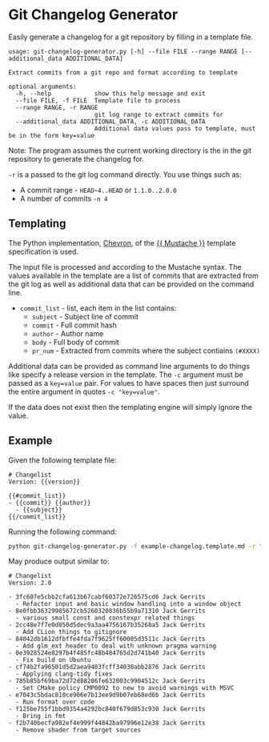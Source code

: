# Git Changelog Generator
Easily generate a changelog for a git repository by filling in a template file.

```
usage: git-changelog-generator.py [-h] --file FILE --range RANGE [--additional_data ADDITIONAL_DATA]

Extract commits from a git repo and format according to template

optional arguments:
  -h, --help            show this help message and exit
  --file FILE, -f FILE  Template file to process
  --range RANGE, -r RANGE
                        git log range to extract commits for
  --additional_data ADDITIONAL_DATA, -c ADDITIONAL_DATA
                        Additional data values pass to template, must be in the form key=value
```

Note: The program assumes the current working directory is the in the git repository to generate the changelog for.

`-r` is a passed to the git log command directly. You use things such as:
- A commit range - `HEAD~4..HEAD` or `1.1.0..2.0.0`
- A number of commits `-n 4`


## Templating
The Python implementation, [Chevron](https://github.com/noahmorrison/chevron), of the [{{ Mustache }}](https://mustache.github.io/) template specification is used.

The input file is processed and according to the Mustache syntax. The values available in the template are a list of commits that are extracted from the git log as well as additional data that can be provided on the command line.

- `commit_list` - list, each item in the list contains:
    - `subject` - Subject line of commit
    - `commit` - Full commit hash
    - `author` - Author name
    - `body` - Full body of commit
    - `pr_num` - Extracted from commits where the subject contiains `(#XXXX)`

Additional data can be provided as command line arguments to do things like specify a release version in the template. The `-c` argument must be passed as a `key=value` pair. For values to have spaces then just surround the entire argument in quotes `-c "key=value"`.

If the data does not exist then the templating engine will simply ignore the value.

## Example

Given the following template file:
```
# Changelist
Version: {{version}}

{{#commit_list}}
- {{commit}} {{author}}
  - {{subject}}
{{/commit_list}}
```

Running the following command:
```sh
python git-changelog-generator.py -f example-changelog.template.md -r "HEAD~10..HEAD" -c version=2.0
```

May produce output similar to:
```
# Changelist
Version: 2.0

- 3fc607e5cbb2cfa613b67cabf60372e726575cd6 Jack Gerrits
  - Refactor input and basic window handling into a window object
- 8e0fbb36329985672cb5260320836b55b9a71310 Jack Gerrits
  - various small const and constexpr related things
- 2cc48e7f7e0d850d5dec9a3aa4756167b35268a5 Jack Gerrits
  - Add CLion things to gitignore
- 84042db1612dfbffe4fda7f9625ff60005d3511c Jack Gerrits
  - Add glm_ext header to deal with unknown pragma warning
- 0e3928524e8297b4f485fc48b484765d2d741b40 Jack Gerrits
  - Fix build on Ubuntu
- cf74b2fa96501d5d2aea9403fcff34030abb2876 Jack Gerrits
  - Applying clang-tidy fixes
- 785b85bf69ba72d72d88286fe632003c9904512c Jack Gerrits
  - Set CMake policy CMP0092 to new to avoid warnings with MSVC
- e7043c5bdac810ce906e7b13ee9d9b07eb68ed6b Jack Gerrits
  - Run format over code
- f125be755f1bbd9354a4292bc840f679d853c930 Jack Gerrits
  - Bring in fmt
- f2b740becfa982ef4e999f44842ba97996e12e38 Jack Gerrits
  - Remove shader from target sources
```